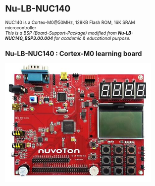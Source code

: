 # Nu-LB-NUC140 
NUC140 is a Cortex-M0@50MHz, 128KB Flash ROM, 16K SRAM microcontroller <br />
*This is a BSP (Board-Support-Package) modified from **Nu-LB-NUC140_BSP3.00.004** for academic & educational purpose. <br />*

## Nu-LB-NUC140 : Cortex-M0 learning board
![](./Nu-LB-NUC140.JPG)
